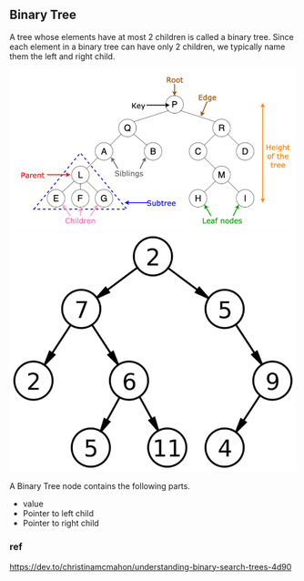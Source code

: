 ## Binary Tree
A tree whose elements have at most 2 children is called a binary tree. Since each element in a binary tree can have only 2 children, we typically name them the left and right child.

![](./binary_tree_graph.png)
![](./binaryTree.png)

A Binary Tree node contains the following parts.
- value
- Pointer to left child
- Pointer to right child


### ref 
https://dev.to/christinamcmahon/understanding-binary-search-trees-4d90
